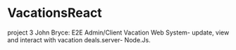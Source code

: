 # VacationsReact
project 3 John Bryce:  E2E Admin/Client Vacation Web System- update, view and interact with vacation deals.server- Node.Js.
